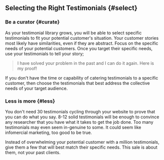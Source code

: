 Selecting the Right Testimonials {#select}
------------------------------------------

### Be a curator {#curate}

As your testimonial library grows, you will be able to select specific testimonials to fit your potential customer's situation. Your customer stories most likely have similarities, even if they are abstract. Focus on the specific needs of your potential customers. Once you target their specific needs, use your testimonials to tell your story;

> I have solved your problem in the past and I can do it again. Here is my proof!

If you don't have the time or capability of catering testimonials to a specific customer, then choose the testimonials that best address the collective needs of your target audience.


### Less is more {#less}

You don't need 30 testimonials cycling through your website to prove that you can do what you say. 8-12 solid testimonials will be enough to convince any researcher that you have what it takes to get the job done. Too many testimonials may even seem in-genuine  to some. It could seem like infomercial marketing, too good to be true.

Instead of overwhelming your potential customer with a million testimonials, give them a few that will best match their specific needs. This sale is about them, not your past clients.